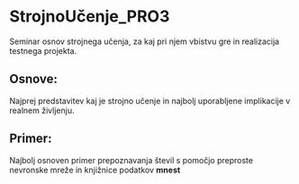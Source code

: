 # StrojnoUčenje_PRO3

Seminar osnov strojnega učenja, za kaj pri njem vbistvu gre in realizacija testnega projekta.

## Osnove:

Najprej predstavitev kaj je strojno učenje in najbolj uporabljene implikacije v realnem življenju.

## Primer:

Najbolj osnoven primer prepoznavanja števil s pomočjo preproste nevronske mreže in knjižnice podatkov **mnest**
